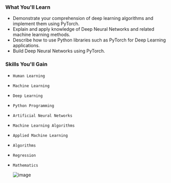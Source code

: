 ### What You'll Learn

- Demonstrate your comprehension of deep learning algorithms and implement them using PyTorch.
- Explain and apply knowledge of Deep Neural Networks and related machine learning methods.
- Describe how to use Python libraries such as PyTorch for Deep Learning applications.
- Build Deep Neural Networks using PyTorch.

### Skills You'll Gain

- `Human Learning`
- `Machine Learning`
- `Deep Learning`
- `Python Programming`
- `Artificial Neural Networks`
- `Machine Learning Algorithms`
- `Applied Machine Learning`
- `Algorithms`
- `Regression`
- `Mathematics`

  ![image](https://github.com/Eng-Ahmed-Rifai/IBM-AI-Engineering-Professional-Certificate/assets/110114267/dab8c606-4c7b-4c80-a6f2-822a732e83c3)
